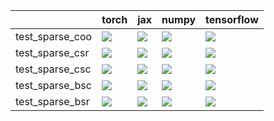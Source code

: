 |                 | torch                                                                                                                                                                              | jax                                                                                                                                                                                | numpy                                                                                                                                                                              | tensorflow                                                                                                                                                                             |
|:----------------|:-----------------------------------------------------------------------------------------------------------------------------------------------------------------------------------|:-----------------------------------------------------------------------------------------------------------------------------------------------------------------------------------|:-----------------------------------------------------------------------------------------------------------------------------------------------------------------------------------|:---------------------------------------------------------------------------------------------------------------------------------------------------------------------------------------|
| test_sparse_coo | <a href="https://github.com/unifyai/ivy/actions/runs/4635450725/jobs/8202518761" rel="noopener noreferrer" target="_blank"><img src=https://img.shields.io/badge/-failure-red></a> | <a href="https://github.com/unifyai/ivy/actions/runs/4639327124/jobs/8210062048" rel="noopener noreferrer" target="_blank"><img src=https://img.shields.io/badge/-failure-red></a> | <a href="https://github.com/unifyai/ivy/actions/runs/4635450725/jobs/8202518761" rel="noopener noreferrer" target="_blank"><img src=https://img.shields.io/badge/-failure-red></a> | <a href="https://github.com/unifyai/ivy/actions/runs/4639327124/jobs/8210062547" rel="noopener noreferrer" target="_blank"><img src=https://img.shields.io/badge/-success-success></a> |
| test_sparse_csr | <a href="null" rel="noopener noreferrer" target="_blank"><img src=https://img.shields.io/badge/-failure-red></a>                                                                   | <a href="https://github.com/unifyai/ivy/actions/runs/4639327124/jobs/8210059701" rel="noopener noreferrer" target="_blank"><img src=https://img.shields.io/badge/-failure-red></a> | <a href="https://github.com/unifyai/ivy/actions/runs/4639327124/jobs/8210062048" rel="noopener noreferrer" target="_blank"><img src=https://img.shields.io/badge/-failure-red></a> | <a href="https://github.com/unifyai/ivy/actions/runs/4639327124/jobs/8210062349" rel="noopener noreferrer" target="_blank"><img src=https://img.shields.io/badge/-success-success></a> |
| test_sparse_csc | <a href="https://github.com/unifyai/ivy/actions/runs/4635450725/jobs/8202518761" rel="noopener noreferrer" target="_blank"><img src=https://img.shields.io/badge/-failure-red></a> | <a href="https://github.com/unifyai/ivy/actions/runs/4639327124/jobs/8210061326" rel="noopener noreferrer" target="_blank"><img src=https://img.shields.io/badge/-failure-red></a> | <a href="https://github.com/unifyai/ivy/actions/runs/4639327124/jobs/8210059701" rel="noopener noreferrer" target="_blank"><img src=https://img.shields.io/badge/-failure-red></a> | <a href="https://github.com/unifyai/ivy/actions/runs/4639327124/jobs/8210061942" rel="noopener noreferrer" target="_blank"><img src=https://img.shields.io/badge/-success-success></a> |
| test_sparse_bsc | <a href="null" rel="noopener noreferrer" target="_blank"><img src=https://img.shields.io/badge/-failure-red></a>                                                                   | <a href="https://github.com/unifyai/ivy/actions/runs/4639327124/jobs/8210059701" rel="noopener noreferrer" target="_blank"><img src=https://img.shields.io/badge/-failure-red></a> | <a href="https://github.com/unifyai/ivy/actions/runs/4639327124/jobs/8210062908" rel="noopener noreferrer" target="_blank"><img src=https://img.shields.io/badge/-failure-red></a> | <a href="https://github.com/unifyai/ivy/actions/runs/4635450725/jobs/8202518761" rel="noopener noreferrer" target="_blank"><img src=https://img.shields.io/badge/-success-success></a> |
| test_sparse_bsr | <a href="https://github.com/unifyai/ivy/actions/runs/4635450725/jobs/8202518761" rel="noopener noreferrer" target="_blank"><img src=https://img.shields.io/badge/-failure-red></a> | <a href="https://github.com/unifyai/ivy/actions/runs/4639327124/jobs/8210062134" rel="noopener noreferrer" target="_blank"><img src=https://img.shields.io/badge/-failure-red></a> | <a href="https://github.com/unifyai/ivy/actions/runs/4635450725/jobs/8202518761" rel="noopener noreferrer" target="_blank"><img src=https://img.shields.io/badge/-failure-red></a> | <a href="https://github.com/unifyai/ivy/actions/runs/4635450725/jobs/8202518761" rel="noopener noreferrer" target="_blank"><img src=https://img.shields.io/badge/-success-success></a> |